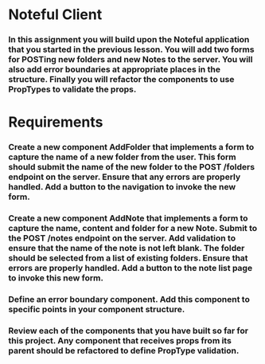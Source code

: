 # Noteful Client

### In this assignment you will build upon the Noteful application that you started in the previous lesson. You will add two forms for POSTing new folders and new Notes to the server. You will also add error boundaries at appropriate places in the structure. Finally you will refactor the components to use PropTypes to validate the props.

# Requirements

### Create a new component AddFolder that implements a form to capture the name of a new folder from the user. This form should submit the name of the new folder to the POST /folders endpoint on the server. Ensure that any errors are properly handled. Add a button to the navigation to invoke the new form.

### Create a new component AddNote that implements a form to capture the name, content and folder for a new Note. Submit to the POST /notes endpoint on the server. Add validation to ensure that the name of the note is not left blank. The folder should be selected from a list of existing folders. Ensure that errors are properly handled. Add a button to the note list page to invoke this new form.

### Define an error boundary component. Add this component to specific points in your component structure.

### Review each of the components that you have built so far for this project. Any component that receives props from its parent should be refactored to define PropType validation.
